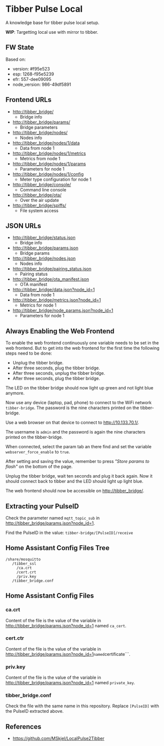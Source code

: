 # Tibber Pulse Local

A knowledge base for tibber pulse local setup.

**WIP**: Targetting local use with mirror to tibber.

## FW State

Based on:

* version: #f95e523
* esp: 1268-f95e5239
* efr: 557-dee09095
* node_version: 986-49df5891

## Frontend URLs

* <http://tibber_bridge/>
  * Bridge info
* <http://tibber_bridge/params/>
  * Bridge parameters
* <http://tibber_bridge/nodes/>
  * Nodes info
* <http://tibber_bridge/nodes/1/data>
  * Data from node 1
* <http://tibber_bridge/nodes/1/metrics>
  * Metrics from node 1
* <http://tibber_bridge/nodes/1/params>
  * Parameters for node 1
* <http://tibber_bridge/nodes/1/config>
  * Meter type configuration for node 1
* <http://tibber_bridge/console/>
  * Command line console
* <http://tibber_bridge/ota/>
  * Over the air update
* <http://tibber_bridge/spiffs/>
  * File system access

## JSON URLs

* <http://tibber_bridge/status.json>
  * Bridge info
* <http://tibber_bridge/params.json>
  * Bridge params
* <http://tibber_bridge/nodes.json>
  * Nodes info
* <http://tibber_bridge/pairing_status.json>
  * Pairing status
* <http://tibber_bridge/ota_manifest.json>
  * OTA manifest
* <http://tibber_bridge/data.json?node_id=1>
  * Data from node 1
* <http://tibber_bridge/metrics.json?node_id=1>
  * Metrics for node 1
* <http://tibber_bridge/node_params.json?node_id=1>
  * Parameters for node 1

## Always Enabling the Web Frontend

To enable the web frontend continuously one variable needs to be set in the web frontend.
But to get into the web frontend for the first time the following steps need to be done:

* Unplug the tibber bridge.
* After three seconds, plug the tibber bridge.
* After three seconds, unplug the tibber bridge.
* After three seconds, plug the tibber bridge.

The LED on the tibber bridge should now light up green and not light blue anymore.

Now use any device (laptop, pad, phone) to connect to the WiFi network ```tibber-bridge```.
The password is the nine characters printed on the tibber-bridge.

Use a web browser on that device to connect to <http://10.133.70.1/>.

The username is ```admin``` and the password is again the nine characters printed on the tibber-bridge.

When connected, select the param tab an there find and set the variable ```webserver_force_enable``` to ```true```.

After setting and saving the value, remember to press *"Store params to flash"* on the bottom of the page.

Unplug the tibber bridge, wait ten seconds and plug it back again. Now it should connect back to tibber and the LED should light up light blue.

The web frontend should now be accessible on <http://tibber_bridge/>.

## Extracting your PulseID

Check the parameter named ```mqtt_topic_sub``` in <http://tibber_bridge/params.json?node_id=1>.

Find the PulseID in the value: ```tibber-bridge/[PulseID]/receive```

## Home Assistant Config Files Tree

```text
/share/mosquitto
   /tibber_ssl
     /ca.crt
     /cert.crt
     /priv.key
   /tibber_bridge.conf
```

## Home Assistant Config Files

### ca.crt

Content of the file is the value of the variable in <http://tibber_bridge/params.json?node_id=1> named ```ca_cert```.

### cert.ctr

Content of the file is the value of the variable in <http://tibber_bridge/params.json?node_id=1>``` named ```certificate```.

### priv.key

Content of the file is the value of the variable in <http://tibber_bridge/params.json?node_id=1> named ```private_key```.

### tibber_bridge.conf

Check the file with the same name in this repository. Replace ```[PulseID]``` with the PulseID extracted above.

## References

* <https://github.com/MSkjel/LocalPulse2Tibber>
